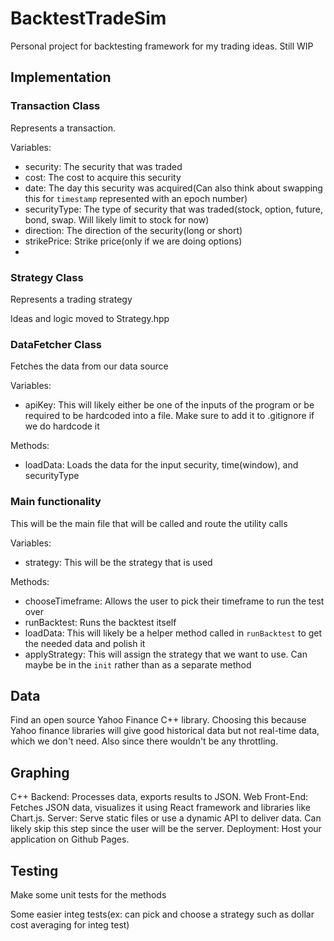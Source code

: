 # BacktestTradeSim
Personal project for backtesting framework for my trading ideas. Still WIP

## Implementation
### Transaction Class
Represents a transaction.

Variables:
* security: The security that was traded
* cost: The cost to acquire this security
* date: The day this security was acquired(Can also think about swapping this for `timestamp` represented with an epoch number)
* securityType: The type of security that was traded(stock, option, future, bond, swap. Will likely limit to stock for now)
* direction: The direction of the security(long or short)
* strikePrice: Strike price(only if we are doing options)
* 

### Strategy Class
Represents a trading strategy

Ideas and logic moved to Strategy.hpp

### DataFetcher Class
Fetches the data from our data source

Variables:
* apiKey: This will likely either be one of the inputs of the program or be required to be hardcoded into a file. Make sure to add it to .gitignore if we do hardcode it

Methods:
* loadData: Loads the data for the input security, time(window), and securityType

### Main functionality
This will be the main file that will be called and route the utility calls

Variables:
* strategy: This will be the strategy that is used

Methods:
* chooseTimeframe: Allows the user to pick their timeframe to run the test over
* runBacktest: Runs the backtest itself
* loadData: This will likely be a helper method called in `runBacktest` to get the needed data and polish it
* applyStrategy: This will assign the strategy that we want to use. Can maybe be in the `init` rather than as a separate method

## Data
Find an open source Yahoo Finance C++ library. Choosing this because Yahoo finance libraries will give good historical data but not real-time data, which we don't need. Also since there wouldn't be any throttling.

## Graphing
C++ Backend: Processes data, exports results to JSON.
Web Front-End: Fetches JSON data, visualizes it using React framework and libraries like Chart.js.
Server: Serve static files or use a dynamic API to deliver data. Can likely skip this step since the user will be the server.
Deployment: Host your application on Github Pages.

## Testing
Make some unit tests for the methods

Some easier integ tests(ex: can pick and choose a strategy such as dollar cost averaging for integ test)
